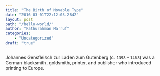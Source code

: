```yaml
---
title: "The Birth of Movable Type"
date: "2016-03-01T22:12:03.284Z"
layout: post
path: "/hello-world/"
author: "Fathurahman Ma'ruf"
categories:
    - "Uncategorized"
draft: "true"
---
```


Johannes Gensfleisch zur Laden zum Gutenberg (c. `1398` – `1468`) was a German blacksmith, goldsmith, printer, and publisher who introduced printing to Europe.

<!--more-->
